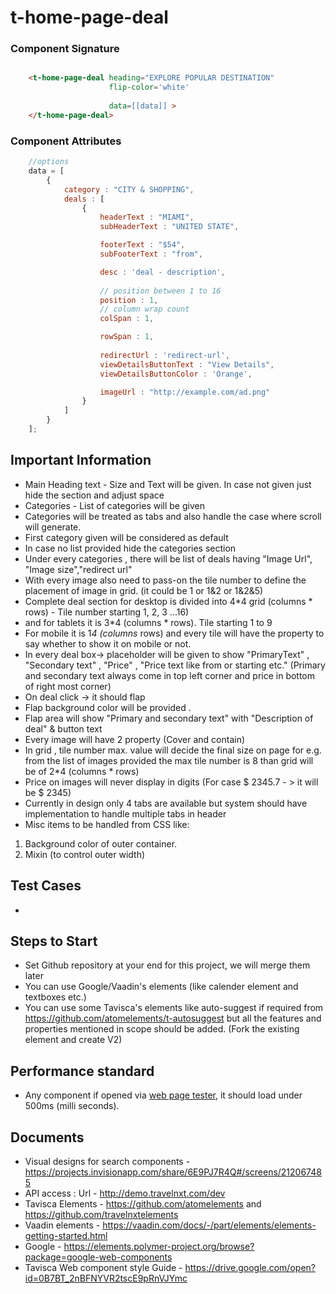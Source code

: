 # t-home-page-deal

### Component Signature

```html

    <t-home-page-deal heading="EXPLORE POPULAR DESTINATION" 
                      flip-color='white'
                      
                      data=[[data]] >
    </t-home-page-deal>

```

### Component Attributes

```javascript
    //options
    data = [
        {
            category : "CITY & SHOPPING",
            deals : [
                {
                    headerText : "MIAMI",
                    subHeaderText : "UNITED STATE",

                    footerText : "$54",
                    subFooterText : "from",

                    desc : 'deal - description',
                    
                    // position between 1 to 16
                    position : 1,
                    // column wrap count
                    colSpan : 1,

                    rowSpan : 1,
                    
                    redirectUrl : 'redirect-url',
                    viewDetailsButtonText : "View Details",
                    viewDetailsButtonColor : 'Orange',

                    imageUrl : "http://example.com/ad.png"
                }
            ]
        }
    ];


```

## Important Information

- Main Heading text	 - Size and Text will be given. In case not given just hide the section and adjust space
- Categories - List of categories will be given
- Categories will be treated as tabs and also handle the case where scroll will generate.
- First category given will be considered as default
- In case no list provided hide the categories section
- Under every categories , there will be list of deals having "Image Url", "Image size","redirect url"
- With every image also need to pass-on the tile number to define the placement of image in grid. (it could be 1 or 1&2 or 1&2&5)
- Complete deal section for desktop is divided into 4*4 grid (columns * rows) - Tile number starting 1, 2, 3 ...16)
- and for tablets it is 3*4 (columns * rows). Tile starting 1 to 9
- For mobile it is 1*4 (columns* rows) and every tile will have the property to say whether to show it on mobile or not.
- In every deal box-> placeholder will be given to show "PrimaryText" , "Secondary text" , "Price" , "Price text like from or starting etc." (Primary and secondary text always come in top left corner and price in bottom of right most corner)
- On deal click -> it should flap
- Flap background color will be provided .
- Flap area will show "Primary and secondary text" with "Description of deal" & button text
- Every image will have 2 property (Cover and contain)
- In grid , tile number max. value will decide the final size on page for e.g. from the list of images provided the max tile number is 8 than grid will be of 2*4 (columns * rows)
- Price on images will never display in digits (For case $ 2345.7 - > it will be $ 2345)
- Currently in design only 4 tabs are available but system should have implementation to handle multiple tabs in header
- Misc items to be handled from CSS like:
1. Background color of outer container.
2. Mixin (to control outer width)


## Test Cases

- 

## Steps to Start
- Set Github repository at your end for this project, we will merge them later
- You can use Google/Vaadin's elements (like calender element and textboxes etc.)
- You can use some Tavisca's elements like auto-suggest if required from https://github.com/atomelements/t-autosuggest but all the features and properties mentioned in scope should be added. (Fork the existing element and create V2)

## Performance standard
- Any component if opened via [web page tester](https://www.webpagetest.org/), it should load under 500ms (milli seconds).

## Documents
- Visual designs for search components - https://projects.invisionapp.com/share/6E9PJ7R4Q#/screens/212067485
- API access : Url - http://demo.travelnxt.com/dev
- Tavisca Elements - https://github.com/atomelements and https://github.com/travelnxtelements
- Vaadin elements - https://vaadin.com/docs/-/part/elements/elements-getting-started.html
- Google - https://elements.polymer-project.org/browse?package=google-web-components
- Tavisca Web component style Guide - https://drive.google.com/open?id=0B7BT_2nBFNYVR2tscE9pRnVJYmc
